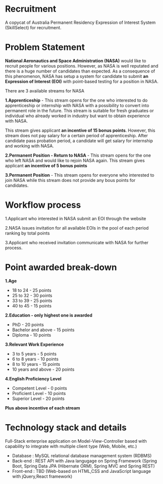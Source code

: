 # Recruitment
A copycat of Australia Permanent Residency Expression of Interest System (SkillSelect) for recruitment.
# Problem Statement
**National Aeronautics and Space Administration (NASA)** would like to recruit people for various positions. However, as NASA is well reputated and there is a huge number of candidates than expected. As a consequence of this phenomenon, NASA has setup a system for candidate to submit **an Expression of Interest (EOI)** with point-based testing for a position in NASA.

There are 3 available streams for NASA

  **1.Apprenticeship** - This stream opens for the one who interested to do apprenticeship or internship with NASA with a possibility to convert into permanent role in the future. This stream is suitable for fresh graduates or individual who already worked in industry but want to obtain experience with NASA. 
  
  This stream gives applicant **an incentive of 15 bonus points**. However, this stream does not pay salary for a certain period of apprenticeship. After candidate pass probation period, a candidate will get salary for internship and working with NASA. 
  
  **2.Permanent Position - Return to NASA** - This stream opens for the one who left NASA and would like to rejoin NASA again. This stream gives applicant **an incentive of 5 bonus points**
  
  **3.Permanent Position** - This stream opens for everyone who interested to join NASA while this stream does not provide any bous points for candidates.
# Workflow process
1.Applicant who interested in NASA submit an EOI through the website

2.NASA issues invitation for all available EOIs in the pool of each period ranking by total points

3.Applicant who received invitation communicate with NASA for further process.
# Point awarded break-down
**1.Age**

- 18 to 24 - 25 points
- 25 to 32 - 30 points
- 33 to 39 - 25 points
- 40 to 45 - 15 points

**2.Education - only highest one is awarded**

- PhD - 20 points
- Bachelor and above - 15 points
- Diploma - 10 points

**3.Relevant Work Experience**

- 3 to 5 years - 5 points
- 6 to 8 years - 10 points
- 8 to 10 years - 15 points
- 10 years and above - 20 points

**4.English Proficiency Level**

- Competent Level - 0 points
- Proficient Level - 10 points
- Superior Level - 20 points

**Plus above incentive of each stream**

# Technology stack and details
Full-Stack enterprise application on Model-View-Controller based with capability to integrate with multiple client type (Web, Mobile, etc.)

* Database : MySQL relational database management system (RDBMS)
* Back-end : REST API with Java langugage on Spring Framework (Spring Boot, Spring Data JPA (Hibernate ORM), Spring MVC and Spring REST)
* Front-end : TBD (Web-based on HTML,CSS and JavaScript language with jQuery,React framework)
